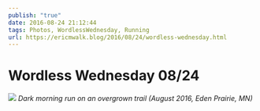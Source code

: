 ```yaml
---
publish: "true"
date: 2016-08-24 21:12:44
tags: Photos, WordlessWednesday, Running
url: https://ericmwalk.blog/2016/08/24/wordless-wednesday.html
---
```


# Wordless Wednesday 08/24

![](https://ericmwalk.blog/uploads/2022/4761d018fc.jpg)
*Dark morning run on an overgrown trail (August 2016, Eden Prairie, MN)*
